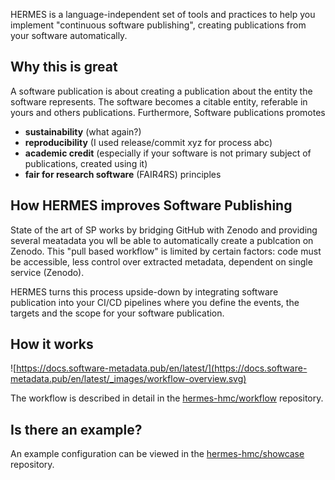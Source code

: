 HERMES is a language-independent set of tools and practices to help you implement "continuous software publishing", creating publications from your software automatically.


## Why this is great

A software publication is about creating a publication about the entity the software represents. The software becomes a citable entity, referable in yours and others publications. Furthermore, Software publications promotes

- **sustainability** (what again?)
- **reproducibility** (I used release/commit xyz for process abc)
- **academic credit** (especially if your software is not primary subject of publications, created using it)
- **fair for research software** (FAIR4RS) principles

## How HERMES improves Software Publishing

State of the art of SP works by bridging GitHub with Zenodo and providing several meatadata you wll be able to automatically create a publcation on Zenodo.
This "pull based workflow" is limited by certain factors: code must be accessible, less control over extracted metadata, dependent on single service (Zenodo).

HERMES turns this process upside-down by integrating software publication into your CI/CD pipelines where you define the events, the targets and the scope for your
software publication.

## How it works

![https://docs.software-metadata.pub/en/latest/](https://docs.software-metadata.pub/en/latest/_images/workflow-overview.svg)

The workflow is described in detail in the [hermes-hmc/workflow](https://github.com/hermes-hmc/workflow) repository.

## Is there an example?

An example configuration can be viewed in the [hermes-hmc/showcase](https://github.com/hermes-hmc/showcase) repository.
